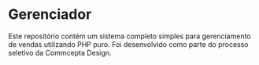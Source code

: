 # Gerenciador

Este repositório contém um sistema completo simples para gerenciamento de vendas utilizando PHP puro. Foi desenvolvido como parte do processo seletivo da Commcepta Design. 
